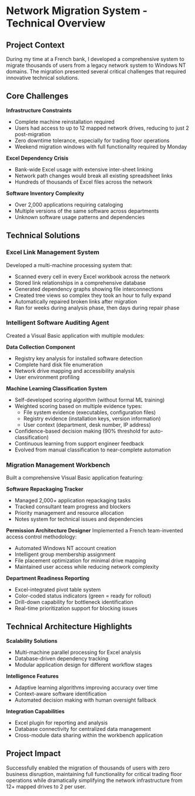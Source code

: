 # Network Migration System - Technical Overview

## Project Context
During my time at a French bank, I developed a comprehensive system to migrate thousands of users from a legacy network system to Windows NT domains. The migration presented several critical challenges that required innovative technical solutions.

## Core Challenges

**Infrastructure Constraints**
- Complete machine reinstallation required
- Users had access to up to 12 mapped network drives, reducing to just 2 post-migration
- Zero downtime tolerance, especially for trading floor operations
- Weekend migration windows with full functionality required by Monday

**Excel Dependency Crisis**
- Bank-wide Excel usage with extensive inter-sheet linking
- Network path changes would break all existing spreadsheet links
- Hundreds of thousands of Excel files across the network

**Software Inventory Complexity**
- Over 2,000 applications requiring cataloging
- Multiple versions of the same software across departments
- Unknown software usage patterns and dependencies

## Technical Solutions

### Excel Link Management System
Developed a multi-machine processing system that:
- Scanned every cell in every Excel workbook across the network
- Stored link relationships in a comprehensive database
- Generated dependency graphs showing file interconnections
- Created tree views so complex they took an hour to fully expand
- Automatically repaired broken links after migration
- Ran for weeks during analysis phase, then days during repair phase

### Intelligent Software Auditing Agent
Created a Visual Basic application with multiple modules:

**Data Collection Component**
- Registry key analysis for installed software detection
- Complete hard disk file enumeration
- Network drive mapping and accessibility analysis
- User environment profiling

**Machine Learning Classification System**
- Self-developed scoring algorithm (without formal ML training)
- Weighted scoring based on multiple evidence types:
  - File system evidence (executables, configuration files)
  - Registry evidence (installation keys, version information)
  - User context (department, desk number, IP address)
- Confidence-based decision making (90% threshold for auto-classification)
- Continuous learning from support engineer feedback
- Evolved from manual classification to near-complete automation

### Migration Management Workbench
Built a comprehensive Visual Basic application featuring:

**Software Repackaging Tracker**
- Managed 2,000+ application repackaging tasks
- Tracked consultant team progress and blockers
- Priority management and resource allocation
- Notes system for technical issues and dependencies

**Permission Architecture Designer**
Implemented a French team-invented access control methodology:
- Automated Windows NT account creation
- Intelligent group membership assignment
- File placement optimization for minimal drive mapping
- Maintained user access while reducing network complexity

**Department Readiness Reporting**
- Excel-integrated pivot table system
- Color-coded status indicators (green = ready for rollout)
- Drill-down capability for bottleneck identification
- Real-time prioritization support for blocking issues

## Technical Architecture Highlights

**Scalability Solutions**
- Multi-machine parallel processing for Excel analysis
- Database-driven dependency tracking
- Modular application design for different workflow stages

**Intelligence Features**
- Adaptive learning algorithms improving accuracy over time
- Context-aware software identification
- Automated decision making with human oversight fallback

**Integration Capabilities**
- Excel plugin for reporting and analysis
- Database connectivity for centralized data management
- Cross-module data sharing within the workbench application

## Project Impact
Successfully enabled the migration of thousands of users with zero business disruption, maintaining full functionality for critical trading floor operations while dramatically simplifying the network infrastructure from 12+ mapped drives to 2 per user.

